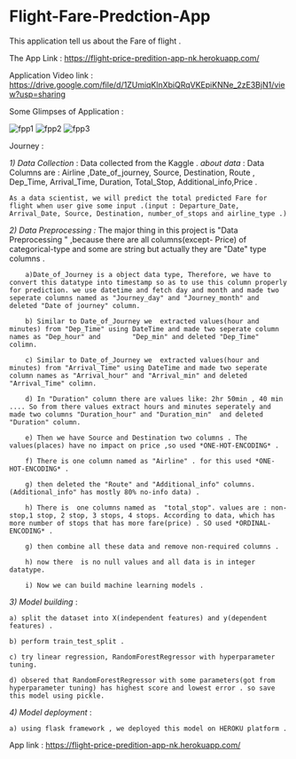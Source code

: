 # Flight-Fare-Predction-App

This application tell us about the Fare of flight .

The App Link :   https://flight-price-predition-app-nk.herokuapp.com/

Application Video link :   https://drive.google.com/file/d/1ZUmiqKlnXbiQRqVKEpiKNNe_2zE3BjN1/view?usp=sharing

Some Glimpses of Application : 

![fpp1](https://user-images.githubusercontent.com/80478598/115141674-4846ce00-a05b-11eb-8771-491eea56ae47.png)
![fpp2](https://user-images.githubusercontent.com/80478598/115141678-4c72eb80-a05b-11eb-8879-889ba96cf1ae.png)
![fpp3](https://user-images.githubusercontent.com/80478598/115141680-4e3caf00-a05b-11eb-9905-035324d4e990.png)



Journey : 

*1) Data Collection* :  Data collected from the Kaggle . 
    *about data* : Data Columns are : Airline ,Date_of_journey, Source, Destination, Route , Dep_Time, Arrival_Time, Duration, Total_Stop, Additional_info,Price . 
    
    As a data scientist, we will predict the total predicted Fare for flight when user give some input .(input : Departure_Date, Arrival_Date, Source, Destination, number_of_stops and airline_type .)
    
    
*2) Data Preprocessing :* 
        The major thing in this project is "Data Preprocessing "  ,because there are all columns(except- Price) of categorical-type and some are string but actually they are "Date" type columns .
        
        a)Date_of_Journey is a object data type, Therefore, we have to convert this datatype into timestamp so as to use this column properly for prediction. we use datetime and fetch day and month and made two seperate columns named as "Journey_day" and "Journey_month" and deleted "Date of journey" column.
        
        b) Similar to Date_of_Journey we  extracted values(hour and minutes) from "Dep_Time" using DateTime and made two seperate column names as "Dep_hour" and        "Dep_min" and deleted "Dep_Time" colimn.
        
        c) Similar to Date_of_Journey we  extracted values(hour and minutes) from "Arrival_Time" using DateTime and made two seperate column names as "Arrival_hour" and "Arrival_min" and deleted "Arrival_Time" colimn.
        
        d) In "Duration" column there are values like: 2hr 50min , 40 min .... So from there values extract hours and minutes seperately and made two columns "Duration_hour" and "Duration_min"  and deleted "Duration" column.
        
        e) Then we have Source and Destination two columns . The values(places) have no impact on price ,so used *ONE-HOT-ENCODING* .
        
        f) There is one column named as "Airline" . for this used *ONE-HOT-ENCODING* .
        
        g) then deleted the "Route" and "Additional_info" columns.(Additional_info" has mostly 80% no-info data) .
        
        h) There is  one columns named as  "total_stop". values are : non-stop,1 stop, 2 stop, 3 stops, 4 stops. According to data, which has more number of stops that has more fare(price) . SO used *ORDINAL-ENCODING* . 
        
        g) then combine all these data and remove non-required columns .
        
        h) now there  is no null values and all data is in integer datatype.
        
        i) Now we can build machine learning models .
        
        

    
*3) Model building* : 

    a) split the dataset into X(independent features) and y(dependent features) .
    
    b) perform train_test_split .
    
    c) try linear regression, RandomForestRegressor with hyperparameter tuning. 
    
    d) obsered that RandomForestRegressor with some parameters(got from hyperparameter tuning) has highest score and lowest error . so save this model using pickle.

*4) Model deployment* : 

    a) using flask framework , we deployed this model on HEROKU platform .
    
App link : https://flight-price-predition-app-nk.herokuapp.com/
